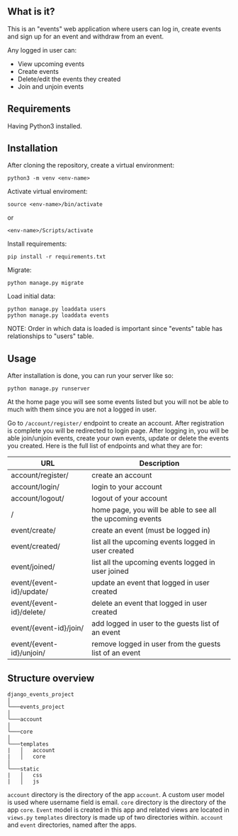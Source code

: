 ## What is it?

This is an "events" web application where users can log in, create events and sign up for an
event and withdraw from an event. 

Any logged in user can:

- View upcoming events
- Create events
- Delete/edit the events they created
- Join and unjoin events
  
## Requirements

Having Python3 installed.

## Installation

After cloning the repository, create a virtual environment:

```
python3 -m venv <env-name>
```

Activate virtual enviroment:

```
source <env-name>/bin/activate
```

or

```
<env-name>/Scripts/activate
```

Install requirements:

```
pip install -r requirements.txt
```

Migrate:
```
python manage.py migrate
```

Load initial data:
```
python manage.py loaddata users
python manage.py loaddata events
```

NOTE: Order in which data is loaded is important since "events" table has relationships to "users" table.

## Usage

After installation is done, you can run your server like so:

```
python manage.py runserver
```

At the home page you will see some events listed but you will not be able to much with them since you are not a logged in user.

Go to `/account/register/` endpoint to create an account. After registration is complete you will be redirected to login page. After logging in, you will be able join/unjoin events, create your own events, update or delete the events you created. Here is the full list of endpoints and what they are for:

| URL | Description |
|---|---|
|  account/register/ |  create an account |
|  account/login/ |  login to your account |
|  account/logout/ |  logout of your account |
|  / |  home page, you will be able to see all the upcoming events |
|  event/create/ |  create an event (must be logged in) |
|  event/created/ |  list all the upcoming events logged in user created |
|  event/joined/ |  list all the upcoming events logged in user joined |
|  event/{event-id}/update/ |  update an event that logged in user created |
|  event/{event-id}/delete/ |  delete an event that logged in user created |
|  event/{event-id}/join/ |  add logged in user to the guests list of an event |
|  event/{event-id}/unjoin/ |  remove logged in user from the guests list of an event |

## Structure overview

```
django_events_project
│
└───events_project
│   
└───account
│   
└───core
│   
└───templates
|   │   account
|   │   core
│   
└───static
|   │   css
|   │   js
```

`account` directory is the directory of the app `account`. A custom user model is used where username field is email. 
`core` directory is the directory of the app `core`. `Event` model is created in this app and related views are located in `views.py`
`templates` directory is made up of two directories within. `account` and `event` directories, named after the apps.